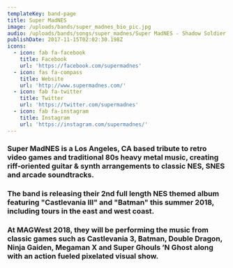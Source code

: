 ```yaml
---
templateKey: band-page
title: Super MadNES
image: /uploads/bands/super_madnes_bio_pic.jpg
audio: /uploads/bands/songs/super_madnes/Super MadNES - Shadow Soldier -Ninja Gaiden - Arcade-.mp3
publishDate: 2017-11-15T02:02:30.198Z
icons:
  - icon: fab fa-facebook
    title: Facebook
    url: 'https://facebook.com/supermadnes'
  - icon: fas fa-compass
    title: Website
    url: 'http://www.supermadnes.com/'
  - icon: fab fa-twitter
    title: Twitter
    url: 'https://twitter.com/supermadnes'
  - icon: fab fa-instagram
    title: Instagram
    url: 'https://instagram.com/supermadnes/'
---
```

### Super MadNES is a Los Angeles, CA based tribute to retro video games and traditional 80s heavy metal music, creating riff-oriented guitar & synth arrangements to classic NES, SNES and arcade soundtracks.

### The band is releasing their 2nd full length NES themed album featuring "Castlevania III" and "Batman" this summer 2018, including tours in the east and west coast.

### At MAGWest 2018, they will be performing the music from classic games such as Castlevania 3, Batman, Double Dragon, Ninja Gaiden, Megaman X and Super Ghouls ’N Ghost along with an action fueled pixelated visual show.
